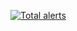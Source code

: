 [![Total alerts](https://img.shields.io/lgtm/alerts/g/jburger/lgtm-tester.svg?logo=lgtm&logoWidth=18)](https://lgtm.com/projects/g/jburger/lgtm-tester/alerts/)